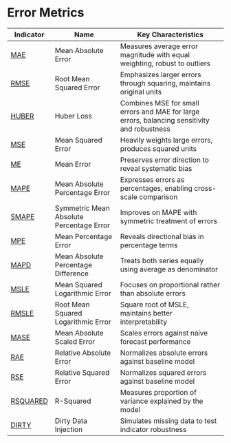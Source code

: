 # Error Metrics

| Indicator | Name | Key Characteristics |
|-----------|------|---------------------|
| [MAE](/indicators/errors/mae.md) | Mean Absolute Error | Measures average error magnitude with equal weighting, robust to outliers |
| [RMSE](/indicators/errors/rmse.md) | Root Mean Squared Error | Emphasizes larger errors through squaring, maintains original units |
| [HUBER](/indicators/errors/huber.md) | Huber Loss | Combines MSE for small errors and MAE for large errors, balancing sensitivity and robustness |
| [MSE](/indicators/errors/mse.md) | Mean Squared Error | Heavily weights large errors, produces squared units |
| [ME](/indicators/errors/me.md) | Mean Error | Preserves error direction to reveal systematic bias |
| [MAPE](/indicators/errors/mape.md) | Mean Absolute Percentage Error | Expresses errors as percentages, enabling cross-scale comparison |
| [SMAPE](/indicators/errors/smape.md) | Symmetric Mean Absolute Percentage Error | Improves on MAPE with symmetric treatment of errors |
| [MPE](/indicators/errors/mpe.md) | Mean Percentage Error | Reveals directional bias in percentage terms |
| [MAPD](/indicators/errors/mapd.md) | Mean Absolute Percentage Difference | Treats both series equally using average as denominator |
| [MSLE](/indicators/errors/msle.md) | Mean Squared Logarithmic Error | Focuses on proportional rather than absolute errors |
| [RMSLE](/indicators/errors/rmsle.md) | Root Mean Squared Logarithmic Error | Square root of MSLE, maintains better interpretability |
| [MASE](/indicators/errors/mase.md) | Mean Absolute Scaled Error | Scales errors against naive forecast performance |
| [RAE](/indicators/errors/rae.md) | Relative Absolute Error | Normalizes absolute errors against baseline model |
| [RSE](/indicators/errors/rse.md) | Relative Squared Error | Normalizes squared errors against baseline model |
| [RSQUARED](/indicators/errors/rsquared.md) | R-Squared | Measures proportion of variance explained by the model |
| [DIRTY](/indicators/errors/dirty.md) | Dirty Data Injection | Simulates missing data to test indicator robustness |
